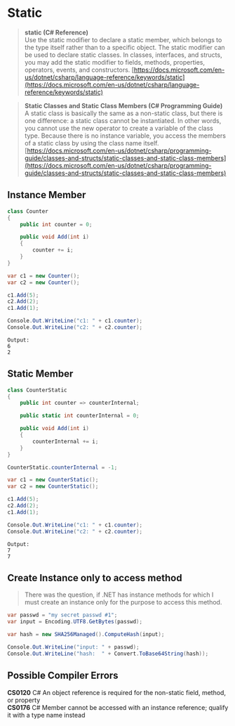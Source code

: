 # Static

> **static (C# Reference)**  
> Use the static modifier to declare a static member, which belongs to the type itself rather than to a specific object. The static modifier can be used to declare static classes. In classes, interfaces, and structs, you may add the static modifier to fields, methods, properties, operators, events, and constructors.
> [https://docs.microsoft.com/en-us/dotnet/csharp/language-reference/keywords/static](https://docs.microsoft.com/en-us/dotnet/csharp/language-reference/keywords/static)

> **Static Classes and Static Class Members (C# Programming Guide)**  
> A static class is basically the same as a non-static class, but there is one difference: a static class cannot be instantiated. In other words, you cannot use the new operator to create a variable of the class type. Because there is no instance variable, you access the members of a static class by using the class name itself.
> [https://docs.microsoft.com/en-us/dotnet/csharp/programming-guide/classes-and-structs/static-classes-and-static-class-members](https://docs.microsoft.com/en-us/dotnet/csharp/programming-guide/classes-and-structs/static-classes-and-static-class-members)

## Instance Member

```csharp
class Counter
{
    public int counter = 0;

    public void Add(int i)
    {
        counter += i;
    }
}
```

```csharp
var c1 = new Counter();
var c2 = new Counter();

c1.Add(5);
c2.Add(2);
c1.Add(1);

Console.Out.WriteLine("c1: " + c1.counter);
Console.Out.WriteLine("c2: " + c2.counter);
```

```plain
Output:
6
2
```


## Static Member

```csharp
class CounterStatic
{
    public int counter => counterInternal;

    public static int counterInternal = 0;

    public void Add(int i)
    {
        counterInternal += i;
    }
}
```

```csharp
CounterStatic.counterInternal = -1;

var c1 = new CounterStatic();
var c2 = new CounterStatic();

c1.Add(5);
c2.Add(2);
c1.Add(1);

Console.Out.WriteLine("c1: " + c1.counter);
Console.Out.WriteLine("c2: " + c2.counter);
```

```plain
Output:
7
7
```

## Create Instance only to access method

> There was the question, if .NET has instance methods for which I must create an instance only for the purpose to access this method.

```csharp
var passwd = "my secret passwd #1";
var input = Encoding.UTF8.GetBytes(passwd);

var hash = new SHA256Managed().ComputeHash(input);

Console.Out.WriteLine("input: " + passwd);
Console.Out.WriteLine("hash:  " + Convert.ToBase64String(hash));
```

## Possible Compiler Errors

**CS0120** C# An object reference is required for the non-static field, method, or property  
**CS0176** C# Member cannot be accessed with an instance reference; qualify it with a type name instead
